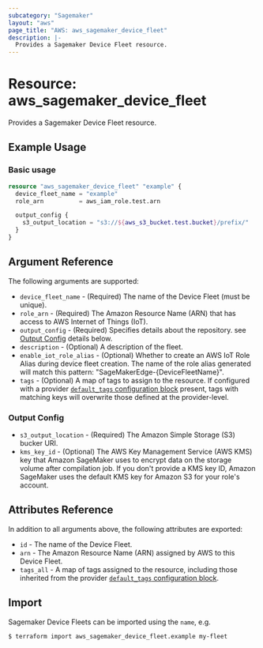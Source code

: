 ```yaml
---
subcategory: "Sagemaker"
layout: "aws"
page_title: "AWS: aws_sagemaker_device_fleet"
description: |-
  Provides a Sagemaker Device Fleet resource.
---
```


# Resource: aws_sagemaker_device_fleet

Provides a Sagemaker Device Fleet resource.

## Example Usage

### Basic usage

```terraform
resource "aws_sagemaker_device_fleet" "example" {
  device_fleet_name = "example"
  role_arn          = aws_iam_role.test.arn

  output_config {
    s3_output_location = "s3://${aws_s3_bucket.test.bucket}/prefix/"
  }
}
```

## Argument Reference

The following arguments are supported:

* `device_fleet_name` - (Required) The name of the Device Fleet (must be unique).
* `role_arn` - (Required) The Amazon Resource Name (ARN) that has access to AWS Internet of Things (IoT).
* `output_config` - (Required) Specifies details about the repository. see [Output Config](#output-config) details below.
* `description` - (Optional) A description of the fleet.
* `enable_iot_role_alias` - (Optional) Whether to create an AWS IoT Role Alias during device fleet creation. The name of the role alias generated will match this pattern: "SageMakerEdge-{DeviceFleetName}".
* `tags` - (Optional) A map of tags to assign to the resource. If configured with a provider [`default_tags` configuration block](/docs/providers/aws/index.html#default_tags-configuration-block) present, tags with matching keys will overwrite those defined at the provider-level.

### Output Config

* `s3_output_location` - (Required) The Amazon Simple Storage (S3) bucker URI.
* `kms_key_id` - (Optional) The AWS Key Management Service (AWS KMS) key that Amazon SageMaker uses to encrypt data on the storage volume after compilation job. If you don't provide a KMS key ID, Amazon SageMaker uses the default KMS key for Amazon S3 for your role's account.

## Attributes Reference

In addition to all arguments above, the following attributes are exported:

* `id` - The name of the Device Fleet.
* `arn` - The Amazon Resource Name (ARN) assigned by AWS to this Device Fleet.
* `tags_all` - A map of tags assigned to the resource, including those inherited from the provider [`default_tags` configuration block](/docs/providers/aws/index.html#default_tags-configuration-block).

## Import

Sagemaker Device Fleets can be imported using the `name`, e.g.

```
$ terraform import aws_sagemaker_device_fleet.example my-fleet
```
